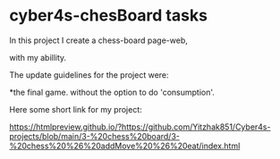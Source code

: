 # cyber4s-chesBoard tasks

In this project I create a chess-board page-web,

with my abillity.

The update guidelines for the project were:

*the final game. without the option to do 'consumption'.

Here some short link for my project:

 https://htmlpreview.github.io/?https://github.com/Yitzhak851/Cyber4s-projects/blob/main/3-%20chess%20board/3-%20chess%20%26%20addMove%20%26%20eat/index.html
